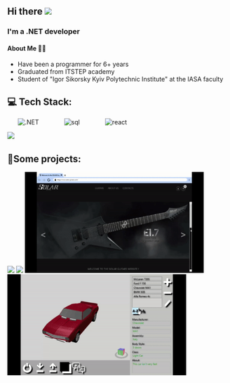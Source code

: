 ## Hi there <img src="https://media.giphy.com/media/hvRJCLFzcasrR4ia7z/giphy.gif" width="40px">
### I'm a .NET developer
####  About Me 🙋‍♂️

 - Have been a programmer for 6+ years 
 - Graduated from ITSTEP academy
 - Student of "Igor Sikorsky Kyiv Polytechnic Institute" at the IASA faculty

## 💻 Tech Stack:  
<div style:"display: flex;" >
<img  width="20px"/>

<img src="https://cdn.jsdelivr.net/gh/devicons/devicon/icons/dot-net/dot-net-original-wordmark.svg" alt=".NET" width="100"  />

<img  width="50px"/>
<img src="https://cdn.jsdelivr.net/gh/devicons/devicon/icons/microsoftsqlserver/microsoftsqlserver-plain-wordmark.svg" alt="sql" width="100" />
<img  width="50px"/>
<img src="https://cdn.jsdelivr.net/gh/devicons/devicon/icons/react/react-original.svg" alt="react" width="100" />
<img  width="50px"/>


</div>

![](https://github-readme-stats.vercel.app/api/top-langs/?username=Chuev-hub&theme=light&hide_border=true&include_all_commits=true&count_private=false&layout=compact)

## 🔨Some projects:  

<div class="display:flex">
<img src="https://github.com/Chuev-hub/AutoStockUA/blob/main/work.gif" height="230"  />
<img src="https://github.com/Chuev-hub/Films/blob/master/work.gif" height="230"  />
<img src="https://github.com/Chuev-hub/Solar/blob/master/work.gif"   height="230"/>
<img src="https://github.com/Chuev-hub/Cars3D/blob/master/work.gif"  height="230"/>
</div>


